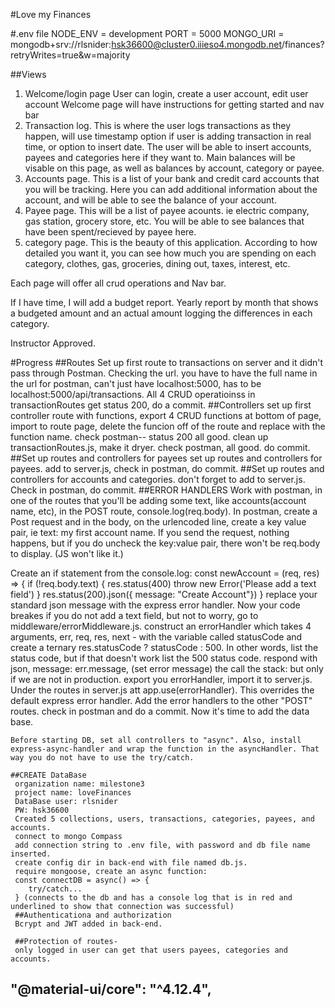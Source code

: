 #Love my Finances

#.env file
NODE_ENV = development
PORT = 5000
MONGO_URI = mongodb+srv://rlsnider:hsk36600@cluster0.iiieso4.mongodb.net/finances?retryWrites=true&w=majority

##Views
1. Welcome/login page
User can login, create a user account, edit user account 
Welcome page will have instructions for getting started and nav bar
2. Transaction log. This is where the user logs transactions as they happen, will use timestamp option if user is adding transaction in real time, or option to insert date. The user will be able to insert accounts, payees and categories here if they want to. Main balances will be visable on this page, as well as balances by account, category or payee.
3. Accounts page. This is a list of your bank and credit card accounts that you will be tracking. Here you can add additional information about the account, and will be able to see the balance of your account.
4. Payee page. This will be a list of payee acounts. ie electric company, gas station, grocery store, etc. You will be able to see balances that have been spent/recieved by payee here.
5. category page. This is the beauty of this application. According to how detailed you want it, you can see how much you are spending on each category, clothes, gas, groceries, dining out, taxes, interest, etc.
    

Each page will offer all crud operations and Nav bar.

If I have time, I will add a budget report. Yearly report by month that shows a budgeted amount and an actual amount logging the differences in each category. 

Instructor Approved.

#Progress
##Routes
Set up first route to transactions on server and it didn't pass through Postman. Checking the url.
you have to have the full name in the url for postman, can't just have localhost:5000, has to be localhost:5000/api/transactions. All 4 CRUD operatioinss in transactionRoutes get status 200, do a commit.
##Controllers
set up first controller route with functions, export 4 CRUD functions at bottom of page, import to route page, delete the funcion off of the route and replace with the function name. 
check postman-- status 200 all good.
clean up transactionRoutes.js, make it dryer. 
check postman, all good. 
do commit.
##Set up routes and controllers for payees
set up routes and controllers for payees. add to server.js, check in postman, do commit.
##Set up routes and controllers for accounts and categories. 
don't forget to add to server.js. Check in postman, do commit.
##ERROR HANDLERS
Work with postman, in one of the routes that you'll be adding some text, like accounts(account name, etc), in the POST route, console.log(req.body). In postman, create a Post request and in the body, on the urlencoded line, create a key value pair, ie text: my first account name.
If you send the request, nothing happens, but if you do uncheck the key:value pair, there won't be req.body to display. (JS won't like it.)

Create an if statement from the console.log: const newAccount = (req, res) => {
    if (!req.body.text) {
        res.status(400)
        throw new Error('Please add a text field')
    }
    res.status(200).json({ message: "Create Account"})
    }
    replace your standard json message with the express error handler. Now your code breakes if you do not add a text field, but not to worry, go to middleware/errorMiddleware.js.
    construct an errorHandler which takes 4 arguments, err, req, res, next -
    with the variable called statusCode and create a ternary res.statusCode ? statusCode : 500. In other words, list the status code, but if that doesn't work list the 500 status code. respond with json, message: err.message, (set error message) the call the stack: but only if we are not in production. export you errorHandler, import it to server.js. Under the routes in server.js att app.use(errorHandler). This overrides the default express error handler. Add the error handlers to the other "POST" routes.
    check in postman and do a commit. Now it's time to add the data base.

    Before starting DB, set all controllers to "async". Also, install express-async-handler and wrap the function in the asyncHandler. That way you do not have to use the try/catch.
    
    ##CREATE DataBase
     organization name: milestone3
     project name: loveFinances
     DataBase user: rlsnider
     PW: hsk36600
     Created 5 collections, users, transactions, categories, payees, and accounts.
     connect to mongo Compass
     add connection string to .env file, with password and db file name inserted.
     create config dir in back-end with file named db.js.
     require mongoose, create an async function:
     const connectDB = async() => {
        try/catch...
     } (connects to the db and has a console log that is in red and underlined to show that connection was successful)
     ##Authenticationa and authorization
     Bcrypt and JWT added in back-end. 

     ##Protection of routes-
     only logged in user can get that users payees, categories and accounts.
     





## "@material-ui/core": "^4.12.4",